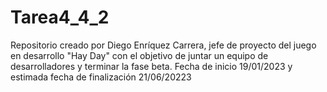 # Tarea4_4_2
Repositorio creado por Diego Enríquez Carrera, jefe de proyecto del juego en desarrollo "Hay Day" con el objetivo de juntar un equipo de desarrolladores y terminar la fase beta. Fecha de inicio 19/01/2023 y estimada fecha de finalización 21/06/20223 
